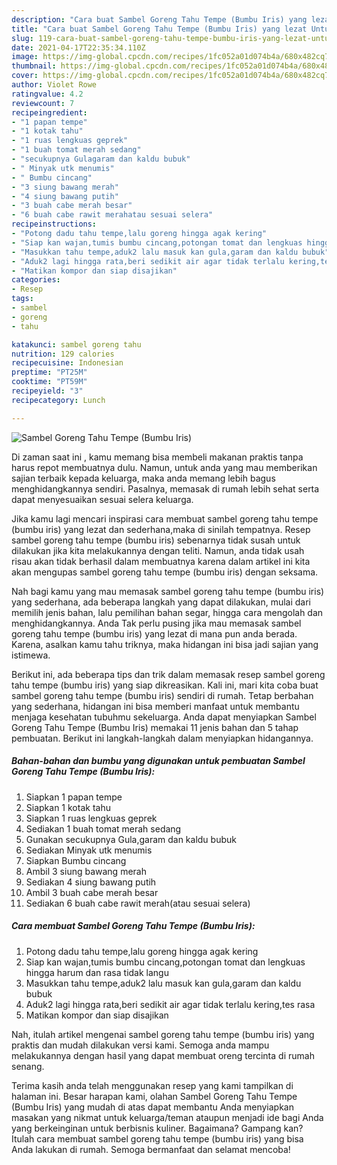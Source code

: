```yaml
---
description: "Cara buat Sambel Goreng Tahu Tempe (Bumbu Iris) yang lezat Untuk Jualan"
title: "Cara buat Sambel Goreng Tahu Tempe (Bumbu Iris) yang lezat Untuk Jualan"
slug: 119-cara-buat-sambel-goreng-tahu-tempe-bumbu-iris-yang-lezat-untuk-jualan
date: 2021-04-17T22:35:34.110Z
image: https://img-global.cpcdn.com/recipes/1fc052a01d074b4a/680x482cq70/sambel-goreng-tahu-tempe-bumbu-iris-foto-resep-utama.jpg
thumbnail: https://img-global.cpcdn.com/recipes/1fc052a01d074b4a/680x482cq70/sambel-goreng-tahu-tempe-bumbu-iris-foto-resep-utama.jpg
cover: https://img-global.cpcdn.com/recipes/1fc052a01d074b4a/680x482cq70/sambel-goreng-tahu-tempe-bumbu-iris-foto-resep-utama.jpg
author: Violet Rowe
ratingvalue: 4.2
reviewcount: 7
recipeingredient:
- "1 papan tempe"
- "1 kotak tahu"
- "1 ruas lengkuas geprek"
- "1 buah tomat merah sedang"
- "secukupnya Gulagaram dan kaldu bubuk"
- " Minyak utk menumis"
- " Bumbu cincang"
- "3 siung bawang merah"
- "4 siung bawang putih"
- "3 buah cabe merah besar"
- "6 buah cabe rawit merahatau sesuai selera"
recipeinstructions:
- "Potong dadu tahu tempe,lalu goreng hingga agak kering"
- "Siap kan wajan,tumis bumbu cincang,potongan tomat dan lengkuas hingga harum dan rasa tidak langu"
- "Masukkan tahu tempe,aduk2 lalu masuk kan gula,garam dan kaldu bubuk"
- "Aduk2 lagi hingga rata,beri sedikit air agar tidak terlalu kering,tes rasa"
- "Matikan kompor dan siap disajikan"
categories:
- Resep
tags:
- sambel
- goreng
- tahu

katakunci: sambel goreng tahu 
nutrition: 129 calories
recipecuisine: Indonesian
preptime: "PT25M"
cooktime: "PT59M"
recipeyield: "3"
recipecategory: Lunch

---
```



![Sambel Goreng Tahu Tempe (Bumbu Iris)](https://img-global.cpcdn.com/recipes/1fc052a01d074b4a/680x482cq70/sambel-goreng-tahu-tempe-bumbu-iris-foto-resep-utama.jpg)

Di zaman  saat ini , kamu memang bisa membeli makanan praktis tanpa harus repot membuatnya dulu. Namun, untuk anda yang mau memberikan sajian terbaik kepada keluarga, maka anda memang lebih bagus menghidangkannya sendiri. Pasalnya, memasak di rumah lebih sehat serta dapat menyesuaikan sesuai selera keluarga.

Jika kamu lagi mencari inspirasi cara membuat sambel goreng tahu tempe (bumbu iris) yang lezat dan sederhana,maka di sinilah tempatnya. Resep sambel goreng tahu tempe (bumbu iris)  sebenarnya tidak susah untuk dilakukan jika kita melakukannya dengan teliti. Namun, anda tidak usah risau akan tidak berhasil dalam membuatnya 
karena dalam artikel ini kita akan mengupas sambel goreng tahu tempe (bumbu iris) dengan seksama.  



Nah bagi kamu yang mau memasak sambel goreng tahu tempe (bumbu iris) yang sederhana, ada beberapa langkah yang dapat dilakukan, mulai dari memilih jenis bahan, lalu pemilihan bahan segar, hingga cara mengolah dan menghidangkannya. Anda Tak perlu pusing jika mau memasak sambel goreng tahu tempe (bumbu iris) yang lezat di mana pun anda berada. Karena, asalkan kamu  tahu triknya, maka hidangan ini bisa jadi sajian yang istimewa.

Berikut ini, ada beberapa tips dan trik dalam memasak resep sambel goreng tahu tempe (bumbu iris) yang siap dikreasikan. Kali ini, mari kita coba buat sambel goreng tahu tempe (bumbu iris) sendiri di rumah. Tetap berbahan yang sederhana, hidangan ini bisa memberi manfaat untuk membantu menjaga kesehatan tubuhmu sekeluarga. Anda dapat menyiapkan Sambel Goreng Tahu Tempe (Bumbu Iris) memakai 11 jenis bahan dan 5 tahap pembuatan. Berikut ini langkah-langkah dalam menyiapkan hidangannya.

<!--inarticleads1-->

##### Bahan-bahan dan bumbu yang digunakan untuk pembuatan Sambel Goreng Tahu Tempe (Bumbu Iris):

1. Siapkan 1 papan tempe
1. Siapkan 1 kotak tahu
1. Siapkan 1 ruas lengkuas geprek
1. Sediakan 1 buah tomat merah sedang
1. Gunakan secukupnya Gula,garam dan kaldu bubuk
1. Sediakan  Minyak utk menumis
1. Siapkan  Bumbu cincang
1. Ambil 3 siung bawang merah
1. Sediakan 4 siung bawang putih
1. Ambil 3 buah cabe merah besar
1. Sediakan 6 buah cabe rawit merah(atau sesuai selera)




<!--inarticleads2-->

##### Cara membuat Sambel Goreng Tahu Tempe (Bumbu Iris):

1. Potong dadu tahu tempe,lalu goreng hingga agak kering
1. Siap kan wajan,tumis bumbu cincang,potongan tomat dan lengkuas hingga harum dan rasa tidak langu
1. Masukkan tahu tempe,aduk2 lalu masuk kan gula,garam dan kaldu bubuk
1. Aduk2 lagi hingga rata,beri sedikit air agar tidak terlalu kering,tes rasa
1. Matikan kompor dan siap disajikan




Nah, itulah artikel mengenai  sambel goreng tahu tempe (bumbu iris)  yang praktis dan mudah dilakukan versi kami. Semoga anda mampu melakukannya dengan hasil yang dapat membuat oreng tercinta di rumah senang. 

Terima kasih anda telah menggunakan resep yang kami tampilkan di halaman ini. Besar harapan kami, olahan  Sambel Goreng Tahu Tempe (Bumbu Iris) yang mudah di atas dapat membantu Anda menyiapkan masakan yang nikmat untuk keluarga/teman ataupun menjadi ide bagi Anda yang berkeinginan untuk berbisnis kuliner. Bagaimana? Gampang kan? Itulah cara membuat sambel goreng tahu tempe (bumbu iris) yang bisa Anda lakukan di rumah. Semoga bermanfaat dan selamat mencoba!

